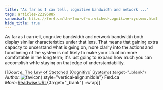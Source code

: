 ```yaml
---
title: "As far as I can tell, cognitive bandwidth and network ..."
tags: articles-22196885
canonical: https://ferd.ca/the-law-of-stretched-cognitive-systems.html
hide_title: true
---
```


As far as I can tell, cognitive bandwidth and network bandwidth both display similar characteristics under that lens. That means that gaining extra capacity to understand what is going on, more clarity into the actions and functioning of the system is not likely to make your situation more comfortable in the long term; it's just going to expand how much you can accomplish while staying on that edge of understandability.


[[_Source_: [The Law of Stretched [Cognitive] Systems](https://ferd.ca/the-law-of-stretched-cognitive-systems.html){:target="_blank"}<br>
_Author_: ![favicon](https://s2.googleusercontent.com/s2/favicons?domain=ferd.ca){:style="vertical-align:middle"} Ferd.ca<br>
_More_: [Readwise URL](https://readwise.io/open/437432469){:target="_blank"}
::wrap]]